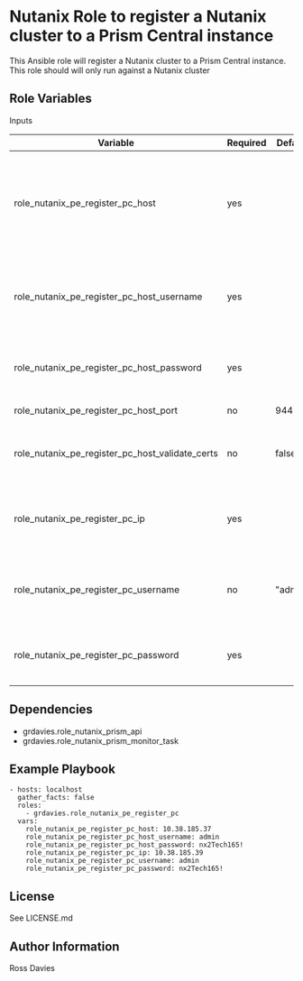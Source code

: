 # Nutanix Role to register a Nutanix cluster to a Prism Central instance

This Ansible role will register a Nutanix cluster to a Prism Central instance. This role should will only run against a Nutanix cluster


## Role Variables

Inputs

| Variable                                            | Required | Default | Choices                   | Comments                                                                             |
|-----------------------------------------------------|----------|---------|---------------------------|--------------------------------------------------------------------------------------|
| role_nutanix_pe_register_pc_host                    | yes      |         |                           | The IP address or FQDN for the Prism (Element only) to which you want to connect.    |
| role_nutanix_pe_register_pc_host_username           | yes      |         |                           | A valid username with appropriate rights to access the Nutanix API.                  |
| role_nutanix_pe_register_pc_host_password           | yes      |         |                           | A valid password for the supplied username.                                          |
| role_nutanix_pe_register_pc_host_port               | no       | 9440    |                           | The Prism TCP port.                                                                  |
| role_nutanix_pe_register_pc_host_validate_certs     | no       | false   | true / false              | Whether to check if Prism UI certificates are valid.                                 |
| role_nutanix_pe_register_pc_ip                      | yes      |         |                           | The IP address of the Prism Central to register with.                                |
| role_nutanix_pe_register_pc_username                | no       | "admin" |                           | The username to authenticate with Prism Central.                                     |
| role_nutanix_pe_register_pc_password                | yes      |         |                           | The password to authenticate with Prism Central.                                     |


## Dependencies

- grdavies.role_nutanix_prism_api
- grdavies.role_nutanix_prism_monitor_task

## Example Playbook

```
- hosts: localhost
  gather_facts: false
  roles:
    - grdavies.role_nutanix_pe_register_pc
  vars:
    role_nutanix_pe_register_pc_host: 10.38.185.37
    role_nutanix_pe_register_pc_host_username: admin
    role_nutanix_pe_register_pc_host_password: nx2Tech165!
    role_nutanix_pe_register_pc_ip: 10.38.185.39
    role_nutanix_pe_register_pc_username: admin
    role_nutanix_pe_register_pc_password: nx2Tech165!
```

## License

See LICENSE.md

## Author Information

Ross Davies
